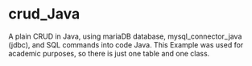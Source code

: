 # crud_Java
A plain CRUD in Java, using mariaDB database, mysql_connector_java (jdbc), and SQL commands into code Java. 
This Example was used for academic purposes, so there is just one table and one class.
